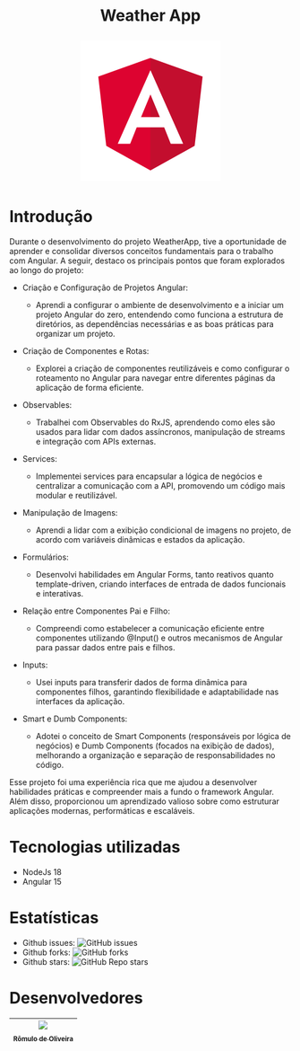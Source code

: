 <h1 align="center">
  <p align="center">Weather App</p>
  <a href="#introdução"><img src="https://github.com/romulodeoliveira/romulodeoliveira/blob/main/img/angular.png?raw=true" alt="Docusaurus"></a>
</h1>

# Introdução

Durante o desenvolvimento do projeto WeatherApp, tive a oportunidade de aprender e consolidar diversos conceitos fundamentais para o trabalho com Angular. A seguir, destaco os principais pontos que foram explorados ao longo do projeto:

- Criação e Configuração de Projetos Angular:
  - Aprendi a configurar o ambiente de desenvolvimento e a iniciar um projeto Angular do zero, entendendo como funciona a estrutura de diretórios, as dependências necessárias e as boas práticas para organizar um projeto.

- Criação de Componentes e Rotas:
  - Explorei a criação de componentes reutilizáveis e como configurar o roteamento no Angular para navegar entre diferentes páginas da aplicação de forma eficiente.

- Observables:
  - Trabalhei com Observables do RxJS, aprendendo como eles são usados para lidar com dados assíncronos, manipulação de streams e integração com APIs externas.

- Services:
  - Implementei services para encapsular a lógica de negócios e centralizar a comunicação com a API, promovendo um código mais modular e reutilizável.

- Manipulação de Imagens:
  - Aprendi a lidar com a exibição condicional de imagens no projeto, de acordo com variáveis dinâmicas e estados da aplicação.

- Formulários:
  - Desenvolvi habilidades em Angular Forms, tanto reativos quanto template-driven, criando interfaces de entrada de dados funcionais e interativas.

- Relação entre Componentes Pai e Filho:
  - Compreendi como estabelecer a comunicação eficiente entre componentes utilizando @Input() e outros mecanismos de Angular para passar dados entre pais e filhos.

- Inputs:
  - Usei inputs para transferir dados de forma dinâmica para componentes filhos, garantindo flexibilidade e adaptabilidade nas interfaces da aplicação.

- Smart e Dumb Components:
  - Adotei o conceito de Smart Components (responsáveis por lógica de negócios) e Dumb Components (focados na exibição de dados), melhorando a organização e separação de responsabilidades no código.

Esse projeto foi uma experiência rica que me ajudou a desenvolver habilidades práticas e compreender mais a fundo o framework Angular. Além disso, proporcionou um aprendizado valioso sobre como estruturar aplicações modernas, performáticas e escaláveis.

# Tecnologias utilizadas

- NodeJs 18
- Angular 15

# Estatísticas

- Github issues: ![GitHub issues](https://img.shields.io/github/issues/romulodeoliveira/WeatherApp)
- Github forks: ![GitHub forks](https://img.shields.io/github/forks/romulodeoliveira/WeatherApp)
- Github stars: ![GitHub Repo stars](https://img.shields.io/github/stars/romulodeoliveira/WeatherApp)

# Desenvolvedores

| [<img src="https://avatars.githubusercontent.com/u/100490822?v=4" width=115><br><sub>Rômulo de Oliveira</sub>](https://github.com/romulodeoliveira) |
| :-------------------------------------------------------------------------------------------------------------------------------------------------: |
